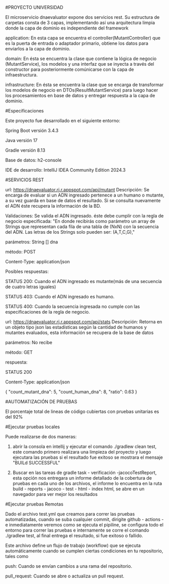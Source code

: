 #PROYECTO UNIVERSIDAD

El microservicio dnaevaluator expone dos servicios rest. Su estructura de carpetas consta de 3 capas, implementando así una arquitectura limpia donde la capa de dominio es independiente del framework

application: En esta capa se encuentra el controller(MutantController) que es la puerta de entrada o adaptador primario, obtiene los datos para enviarlos a la capa de dominio.

domain: En ésta se encuentra la clase que contiene la lógica de negocio (MutantService), los modelos y una interfaz que se inyecta a través del constructor para posteriormente comúnicarse con la capa de infraestructura.

infrastructure: En ésta se encuentra la clase que se encarga de transformar los modelos de negocio en DTOs(ResultMutantService) para luego hacer los procesamientos en base de datos y entregar respuesta a la capa de dominio.

#Especificaciones

Este proyecto fue desarrollado en el siguiente entorno:

Spring Boot versión 3.4.3

Java versión 17

Gradle versión 8.13

Base de datos: h2-console

IDE de desarrollo: IntelliJ IDEA Community Edition 2024.3

#SERVICIOS REST

url: https://dnaevaluator.rj.r.appspot.com/api/mutant
Descripción: Se encarga de evaluar si un ADN ingresado pertenece a un humano o mutante, a su vez guarda en base de datos el resultado. Si se consulta nuevamente el ADN éste recupera la información de la BD.

Validaciones: Se valida el ADN ingresado. éste debe cumplir con la regla de negocio especificada: "En donde recibirás como parámetro un array de Strings que representan cada fila de una tabla de (NxN) con la secuencia del ADN. Las letras de los Strings solo pueden ser: (A,T,C,G),"

parámetros: String [] dna

método: POST

Content-Type: application/json

Posibles respuestas:

STATUS 200: Cuando el ADN ingresado es mutante(más de una secuencia de cuatro letras iguales)

STATUS 403: Cuando el ADN ingresado es humano.

STATUS 400: Cuando la secuencia ingresada no cumple con las especificaciones de la regla de negocio.

url: https://dnaevaluator.rj.r.appspot.com/api/stats
Descripción: Retorna en un objeto tipo json las estadísticas según la cantidad de humanos y mutantes evaluados, esta información se recupera de la base de datos

parámetros: No recibe

método: GET

respuesta:

STATUS 200

Content-Type: application/json

{ "count_mutant_dna": 5, "count_human_dna": 8, "ratio": 0.63 }

#AUTOMATIZACIÓN DE PRUEBAS

El porcentaje total de lineas de código cubiertas con pruebas unitarias es del 92%

#Ejecutar pruebas locales

Puede realizarse de dos maneras:

1. abrir la consola en intellij y ejecutar el comando ./gradlew clean test, este comando primero realizara una limpieza del proyecto y luego ejecutara las pruebas si el resultado fue exitoso se mostrara el mensaje "BUILd SUCCESSFUL"

2. Buscar en las tareas de gradle task - verificación -jacocoTestReport, esta opción nos entregara un informe detallado de la cobertura de pruebas en cada uno de los archivos, el informe lo encuentra en la ruta build - reports - jacoco - test - html - index html, se abre en un navegador para ver mejor los resultados

#Ejecutar pruebas Remotas

Dado el archivo test.yml que creamos para correr las pruebas automatizadas, cuando se suba cualquier commit, dirigite github - actions - e inmediatamente veremos como se ejecuta el pipiline, se configura todo el entorno para correr las pruebas e internamente se corre el comando ./gradlew test, al final entrega el resultado, si fue exitoso o fallido.

Este archivo define un flujo de trabajo (workflow) que se ejecuta automáticamente cuando se cumplen ciertas condiciones en tu repositorio, tales como 

push: Cuando se envían cambios a una rama del repositorio.

pull_request: Cuando se abre o actualiza un pull request.
    

